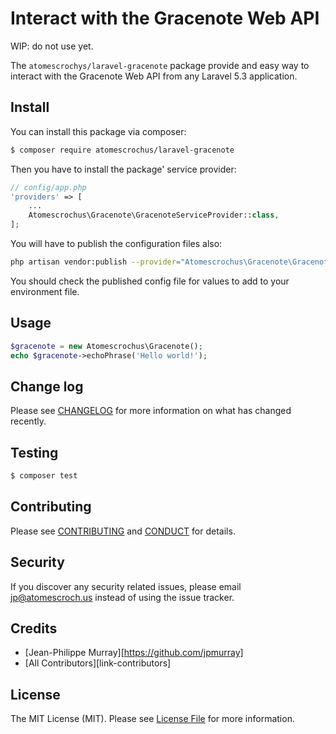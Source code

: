 # Interact with the Gracenote Web API

WIP: do not use yet.

The `atomescrochys/laravel-gracenote` package provide and easy way to interact with the Gracenote Web API from any Laravel 5.3 application.

## Install

You can install this package via composer:

``` bash
$ composer require atomescrochus/laravel-gracenote
```

Then you have to install the package' service provider:

```php
// config/app.php
'providers' => [
    ...
    Atomescrochus\Gracenote\GracenoteServiceProvider::class,
];
```

You will have to publish the configuration files also:
```bash
php artisan vendor:publish --provider="Atomescrochus\Gracenote\GracenoteServiceProvider" --tag="config"
```

You should check the published config file for values to add to your environment file.

## Usage

``` php
$gracenote = new Atomescrochus\Gracenote();
echo $gracenote->echoPhrase('Hello world!');
```

## Change log

Please see [CHANGELOG](CHANGELOG.md) for more information on what has changed recently.

## Testing

``` bash
$ composer test
```

## Contributing

Please see [CONTRIBUTING](CONTRIBUTING.md) and [CONDUCT](CONDUCT.md) for details.

## Security

If you discover any security related issues, please email jp@atomescroch.us instead of using the issue tracker.

## Credits

- [Jean-Philippe Murray][https://github.com/jpmurray]
- [All Contributors][link-contributors]

## License

The MIT License (MIT). Please see [License File](LICENSE.md) for more information.
